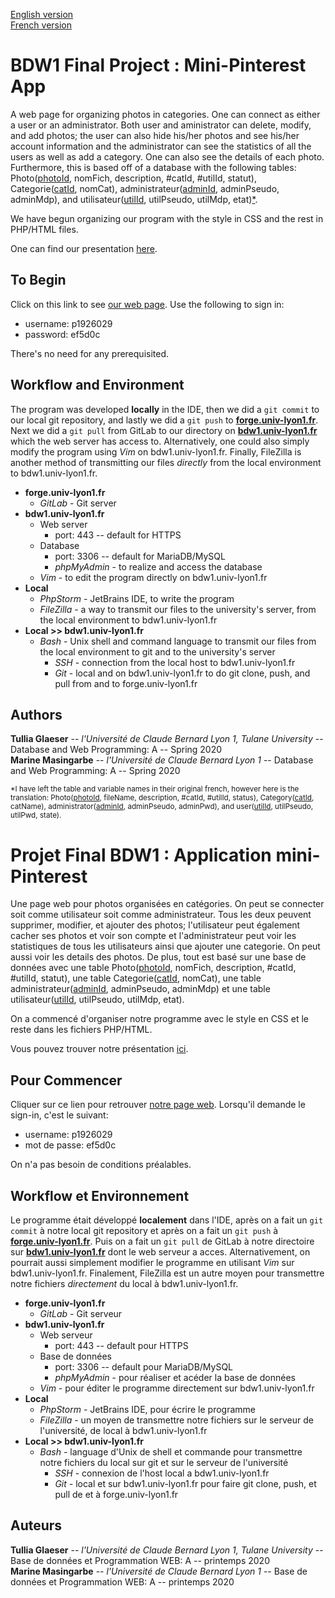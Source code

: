 [English version](#bdw1-final-project--mini-pinterest-app)  
[French version](#Projet-Final-BDW1--Application-mini-Pinterest)

# BDW1 Final Project : Mini-Pinterest App

A web page for organizing photos in categories. One can connect as either a user or an administrator. Both user and aministrator can delete, modify, and add photos; the user can also hide his/her photos and see his/her account information and the administrator can see the statistics of all the users as well as add a category. One can also see the details of each photo. Furthermore, this is based off of a database with the following tables: Photo(<ins>photoId</ins>, nomFich, description, &#35;catId, &#35;utilId, statut), Categorie(<ins>catId</ins>, nomCat), administrateur(<ins>adminId</ins>, adminPseudo, adminMdp), and utilisateur(<ins>utilId</ins>, utilPseudo, utilMdp, etat)[\*](#translation).

We have begun organizing our program with the style in CSS and the rest in PHP/HTML files.

One can find our presentation [here](https://docs.google.com/presentation/d/1CnX2UKTs0m4WMiUYSfFnOpbxuXEd_v2zn0E4gZPTQQc/edit?usp=sharing).

## To Begin

Click on this link to see [our web page](https://bdw1.univ-lyon1.fr/p1926029/BDW1-ProjetFinale/bdw1_projet/index.php). Use the following to sign in:
- username: p1926029
- password: ef5d0c  
 

There's no need for any prerequisited.

## Workflow and Environment

The program was developed **locally** in the IDE, then we did a `git commit` to our local git repository, and lastly we did a `git push` to [**forge.univ-lyon1.fr**](https://forge.univ-lyon1.fr/p1501149/bdw1_projet).
Next we did a `git pull` from GitLab to our directory on [**bdw1.univ-lyon1.fr**](https://bdw1.univ-lyon1.fr/) which the web server has access to. Alternatively, one could also simply modify the program using *Vim* on bdw1.univ-lyon1.fr. Finally, FileZilla is another method of transmitting our files *directly* from the local environment to bdw1.univ-lyon1.fr.

- **forge.univ-lyon1.fr**
  - *GitLab* - Git server
- **bdw1.univ-lyon1.fr**
  - Web server
    - port: 443 -- default for HTTPS
  - Database
    - port: 3306 -- default for MariaDB/MySQL
    - *phpMyAdmin* - to realize and access the database
  - *Vim* - to edit the program directly on bdw1.univ-lyon1.fr
- **Local**
  - *PhpStorm* - JetBrains IDE, to write the program
  - *FileZilla* - a way to transmit our files to the university's server, from the local environment to bdw1.univ-lyon1.fr  
- **Local >> bdw1.univ-lyon1.fr**
  - *Bash* - Unix shell and command language to transmit our files from the local environment to git and to the university's server
    - *SSH* - connection from the local host to bdw1.univ-lyon1.fr
    - *Git* - local and on bdw1.univ-lyon1.fr to do git clone, push, and pull from and to forge.univ-lyon1.fr



## Authors

**Tullia Glaeser** -- *l'Université de Claude Bernard Lyon 1, Tulane University* -- Database and Web Programming: A -- Spring 2020  
**Marine Masingarbe** -- *l'Université de Claude Bernard Lyon 1* -- Database and Web Programming: A -- Spring 2020

<sub> \*<a name="translation"></a>I have left the table and variable names in their original french, however here is the translation: Photo(<ins>photoId</ins>, fileName, description, &#35;catId, &#35;utilId, status), Category(<ins>catId</ins>, catName), administrator(<ins>adminId</ins>, adminPseudo, adminPwd), and user(<ins>utilId</ins>, utilPseudo, utilPwd, state).</sub>


# Projet Final BDW1 : Application mini-Pinterest

Une page web pour photos organisées en catégories. On peut se connecter soit comme utilisateur soit comme administrateur. Tous les deux peuvent supprimer,
modifier, et ajouter des photos; l'utilisateur peut également cacher ses photos et voir son compte et l'administrateur peut voir les
statistiques de tous les utilisateurs ainsi que ajouter une categorie. On peut aussi voir les details des photos. De plus, tout est
basé sur une base de données avec une table Photo(<ins>photoId</ins>, nomFich, description, &#35;catId, &#35;utilId, statut), une table 
Categorie(<ins>catId</ins>, nomCat), une table administrateur(<ins>adminId</ins>, adminPseudo, adminMdp) et une table utilisateur(<ins>utilId</ins>, utilPseudo, utilMdp, etat).

On a commencé d'organiser notre programme avec le style en CSS et le reste dans les fichiers PHP/HTML.

Vous pouvez trouver notre présentation [ici](https://docs.google.com/presentation/d/1CnX2UKTs0m4WMiUYSfFnOpbxuXEd_v2zn0E4gZPTQQc/edit?usp=sharing).

## Pour Commencer

Cliquer sur ce lien pour retrouver [notre page web](https://bdw1.univ-lyon1.fr/p1926029/BDW1-ProjetFinale/bdw1_projet/index.php). Lorsqu'il demande le sign-in,
c'est le suivant:
- username: p1926029
- mot de passe: ef5d0c  
 

On n'a pas besoin de conditions préalables.

## Workflow et Environnement

Le programme était développé **localement** dans l'IDE, après on a fait un `git commit` à notre local git repository et après on a fait un `git push` à [**forge.univ-lyon1.fr**](https://forge.univ-lyon1.fr/p1501149/bdw1_projet).
Puis on a fait un `git pull` de GitLab à notre directoire sur [**bdw1.univ-lyon1.fr**](https://bdw1.univ-lyon1.fr/) dont le web serveur a acces. Alternativement, on pourrait aussi simplement
modifier le programme en utilisant *Vim* sur bdw1.univ-lyon1.fr. Finalement, FileZilla est un autre moyen pour transmettre notre fichiers *directement* du local à bdw1.univ-lyon1.fr.

- **forge.univ-lyon1.fr**
  - *GitLab* - Git serveur
- **bdw1.univ-lyon1.fr**
  - Web serveur
    - port: 443 -- default pour HTTPS
  - Base de données
    - port: 3306 -- default pour MariaDB/MySQL
    - *phpMyAdmin* - pour réaliser et acéder la base de données
  - *Vim* - pour éditer le programme directement sur bdw1.univ-lyon1.fr
- **Local**
  - *PhpStorm* - JetBrains IDE, pour écrire le programme
  - *FileZilla* - un moyen de transmettre notre fichiers sur le serveur de l'université, de local à bdw1.univ-lyon1.fr  
- **Local >> bdw1.univ-lyon1.fr**
  - *Bash* - language d'Unix de shell et commande pour transmettre notre fichiers du local sur git et sur le serveur de l'université
    - *SSH* - connexion de l'host local a bdw1.univ-lyon1.fr
    - *Git* - local et sur bdw1.univ-lyon1.fr pour faire git clone, push, et pull de et à forge.univ-lyon1.fr



## Auteurs

**Tullia Glaeser** -- *l'Université de Claude Bernard Lyon 1, Tulane University* -- Base de données et Programmation WEB: A -- printemps 2020  
**Marine Masingarbe** -- *l'Université de Claude Bernard Lyon 1* -- Base de données et Programmation WEB: A -- printemps 2020

